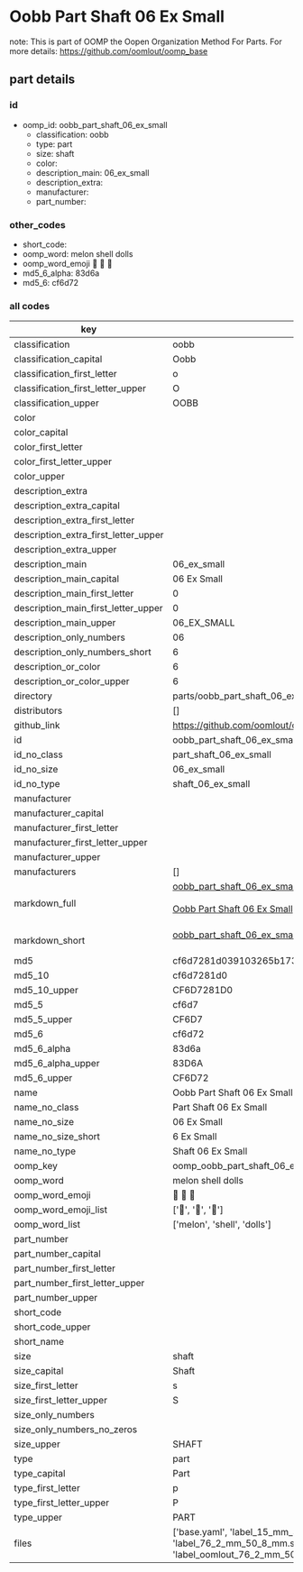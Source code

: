 # Oobb Part Shaft 06 Ex Small  

note: This is part of OOMP the Oopen Organization Method For Parts. For more details: https://github.com/oomlout/oomp_base

##  part details





### id
* oomp_id: oobb_part_shaft_06_ex_small
  * classification: oobb
  * type: part
  * size: shaft
  * color: 
  * description_main: 06_ex_small
  * description_extra: 
  * manufacturer: 
  * part_number: 

### other_codes
* short_code: 
* oomp_word: melon shell dolls
* oomp_word_emoji :melon: :shell: :dolls:
* md5_6_alpha: 83d6a
* md5_6: cf6d72

### all codes 
| key | value |  
| --- | --- |  
| classification | oobb |  
| classification_capital | Oobb |  
| classification_first_letter | o |  
| classification_first_letter_upper | O |  
| classification_upper | OOBB |  
| color |  |  
| color_capital |  |  
| color_first_letter |  |  
| color_first_letter_upper |  |  
| color_upper |  |  
| description_extra |  |  
| description_extra_capital |  |  
| description_extra_first_letter |  |  
| description_extra_first_letter_upper |  |  
| description_extra_upper |  |  
| description_main | 06_ex_small |  
| description_main_capital | 06 Ex Small |  
| description_main_first_letter | 0 |  
| description_main_first_letter_upper | 0 |  
| description_main_upper | 06_EX_SMALL |  
| description_only_numbers | 06 |  
| description_only_numbers_short | 6 |  
| description_or_color | 6 |  
| description_or_color_upper | 6 |  
| directory | parts/oobb_part_shaft_06_ex_small |  
| distributors | [] |  
| github_link | https://github.com/oomlout/oomlout_oomp_part_src/tree/main/parts/oobb_part_shaft_06_ex_small/working |  
| id | oobb_part_shaft_06_ex_small |  
| id_no_class | part_shaft_06_ex_small |  
| id_no_size | 06_ex_small |  
| id_no_type | shaft_06_ex_small |  
| manufacturer |  |  
| manufacturer_capital |  |  
| manufacturer_first_letter |  |  
| manufacturer_first_letter_upper |  |  
| manufacturer_upper |  |  
| manufacturers | [] |  
| markdown_full | [oobb_part_shaft_06_ex_small](https://github.com/oomlout/oomlout_oomp_part_src/tree/main/parts/oobb_part_shaft_06_ex_small/working)<br>[](https://github.com/oomlout/oomlout_oomp_part_src/tree/main/parts/oobb_part_shaft_06_ex_small/working)<br>[Oobb Part Shaft 06 Ex Small](https://github.com/oomlout/oomlout_oomp_part_src/tree/main/parts/oobb_part_shaft_06_ex_small/working)<br><br> |  
| markdown_short | [oobb_part_shaft_06_ex_small](https://github.com/oomlout/oomlout_oomp_part_src/tree/main/parts/oobb_part_shaft_06_ex_small/working)<br><br> |  
| md5 | cf6d7281d039103265b1737890f96d53 |  
| md5_10 | cf6d7281d0 |  
| md5_10_upper | CF6D7281D0 |  
| md5_5 | cf6d7 |  
| md5_5_upper | CF6D7 |  
| md5_6 | cf6d72 |  
| md5_6_alpha | 83d6a |  
| md5_6_alpha_upper | 83D6A |  
| md5_6_upper | CF6D72 |  
| name | Oobb Part Shaft 06 Ex Small |  
| name_no_class | Part Shaft 06 Ex Small |  
| name_no_size | 06 Ex Small |  
| name_no_size_short | 6 Ex Small |  
| name_no_type | Shaft 06 Ex Small |  
| oomp_key | oomp_oobb_part_shaft_06_ex_small |  
| oomp_word | melon shell dolls |  
| oomp_word_emoji | :melon: :shell: :dolls: |  
| oomp_word_emoji_list | [':melon:', ':shell:', ':dolls:'] |  
| oomp_word_list | ['melon', 'shell', 'dolls'] |  
| part_number |  |  
| part_number_capital |  |  
| part_number_first_letter |  |  
| part_number_first_letter_upper |  |  
| part_number_upper |  |  
| short_code |  |  
| short_code_upper |  |  
| short_name |  |  
| size | shaft |  
| size_capital | Shaft |  
| size_first_letter | s |  
| size_first_letter_upper | S |  
| size_only_numbers |  |  
| size_only_numbers_no_zeros |  |  
| size_upper | SHAFT |  
| type | part |  
| type_capital | Part |  
| type_first_letter | p |  
| type_first_letter_upper | P |  
| type_upper | PART |  
| files | ['base.yaml', 'label_15_mm_30_mm.pdf', 'label_15_mm_30_mm.svg', 'label_76_2_mm_50_8_mm.pdf', 'label_76_2_mm_50_8_mm.svg', 'label_oomlout_76_2_mm_50_8_mm.pdf', 'label_oomlout_76_2_mm_50_8_mm.svg', 'readme.md', 'working.json', 'working.yaml'] |  
